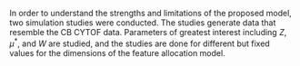 In order to understand the strengths and limitations of the proposed model,
two simulation studies were conducted. The studies generate data that resemble
the CB CYTOF data. Parameters of greatest interest including $Z, \mu^*,$ and $W$
are studied, and the studies are done for different but fixed values for the
dimensions of the feature allocation model.

<!-- TODO (Not Urgent)
We may want to have just sections for simulation studies without subsections,
that is, Section 4.1 for Simulation study 1 and Section 4.2 for Simulation
study 2 in Section 4 Simulation Studies.

For each section, we include 
  - data generation (that you already have in your section 4.1. But, make them specific for each simulation study)
  - fitting the model for the simulated data such as fixed hyperparameters and
specifics about MCMC
  - results inference

- [ ] As I write later, we include how we specified the fixed hyperparameters and explain why. We also explain how we specify the starting values of the random parameters in "(2) fitting the model for the simulated data."
- [ ] We haven’t explained our specific datasets like CB CYTOF data. We don’t know the details of CB data. You may write some short paragraph. We will ask Katy to write some paragraphs about the datasets later.
-->
